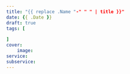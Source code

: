 ```yaml
---
title: "{{ replace .Name "-" " " | title }}"
date: {{ .Date }}
draft: true
tags: [
    
]
cover:
    image: 
service: 
subservice: 
---
```


